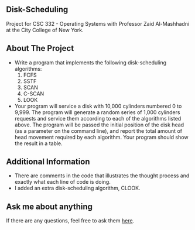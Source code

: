## Disk-Scheduling
Project for CSC 332 - Operating Systems with Professor Zaid Al-Mashhadni at the City College of New York.
## About The Project
- Write a program that implements the following disk-scheduling algorithms:
  1. FCFS
  2. SSTF
  3. SCAN
  4. C-SCAN
  5. LOOK
- Your program will service a disk with 10,000 cylinders numbered 0 to 9,999. The program will generate a random series of 1,000 cylinders requests and service them according to each of the algorithms listed above. The program will be passed the initial position of the disk head (as a parameter on the command line), and report the total amount of head movement required by each algorithm. Your program should show the result in a table.
## Additional Information
- There are comments in the code that illustrates the thought process and exactly what each line of code is doing.
- I added an extra disk-scheduling algorithm, CLOOK.
## Ask me about anything
If there are any questions, feel free to ask them [here](https://github.com/ChibiKev/Disk-Scheduling/issues).